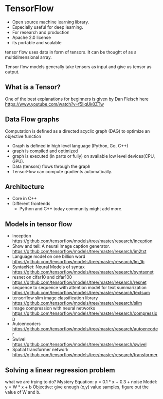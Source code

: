 # TensorFlow

* Open source machine learning library.
* Especially useful for deep learning.
* For research and production
* Apache 2.0 license
* its portable and scalable

tensor flow uses data in form of tensors. It can be thought of as a multidimensional array.

Tensor flow models generally take tensors as input and give us tensor as output.

## What is a Tensor?
One of the best explanations for beginners is given by Dan Fleisch here
https://www.youtube.com/watch?v=f5liqUk0ZTw

## Data Flow graphs
Computation is defined as a directed acyclic graph (DAG) to optimize an objective function
* Graph is defined in high level language (Python, Go, C++)
* graph is compiled and optimized
* graph is executed (in parts or fully) on available low level devices(CPU, GPU).
* Data (tensors) flows through the graph
* TensorFlow can compute gradients automatically.

## Architecture
* Core in C++
* Different frontends
  * Python and C++ today community might add more.

## Models in tensor flow
* Inception
https://github.com/tensorflow/models/tree/master/research/inception
* Show and tell: A neural Image caption generator.
https://github.com/tensorflow/models/tree/master/research/im2txt
* Language model on one billion word
https://github.com/tensorflow/models/tree/master/research/lm_1b
* SyntaxNet: Neural Models of syntax
https://github.com/tensorflow/models/tree/master/research/syntaxnet
* resnet on cifar10 and cifar100
https://github.com/tensorflow/models/tree/master/research/resnet
* sequence to sequence with attention model for text summarization
https://github.com/tensorflow/models/tree/master/research/textsum
* tensorflow slim image classification library
https://github.com/tensorflow/models/tree/master/research/slim
* Image compression with neural networks
https://github.com/tensorflow/models/tree/master/research/compression
* Autoencoders
https://github.com/tensorflow/models/tree/master/research/autoencoder
* Swivel
https://github.com/tensorflow/models/tree/master/research/swivel
* Spatial transformer network
https://github.com/tensorflow/models/tree/master/research/transformer

## Solving a linear regression problem
what we are trying to do?
Mystery Equation: y = 0.1 * x + 0.3 + noise
Model: y = W * x + b
Objective:
give enough (x,y) value samples, figure out the value of W and b.
